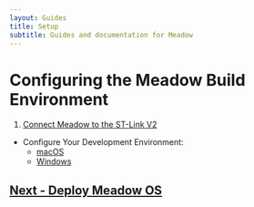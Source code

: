 ```yaml
---
layout: Guides
title: Setup
subtitle: Guides and documentation for Meadow
---
```


# Configuring the Meadow Build Environment

 1. [Connect Meadow to the ST-Link V2](stlink/)
 *  Configure Your Development Environment:
    * [macOS](macos/)
    * [Windows](Windows/)

## [Next - Deploy Meadow OS](/Guides/Getting_Started/Deploying_Meadow/)